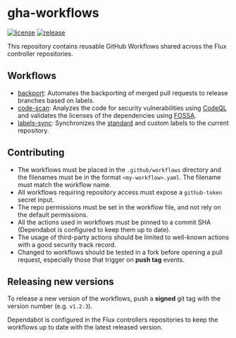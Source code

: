 # gha-workflows

[![license](https://img.shields.io/github/license/fluxcd/gha-workflows.svg)](https://github.com/fluxcd/gha-workflows/blob/main/LICENSE)
[![release](https://img.shields.io/github/release/fluxcd/gha-workflows/all.svg)](https://github.com/fluxcd/gha-workflows/releases)

This repository contains reusable GitHub Workflows shared across the Flux controller repositories.

## Workflows

- [backport](.github/workflows/backport.yaml):
  Automates the backporting of merged pull requests to release branches based on labels.
- [code-scan](.github/workflows/code-scan.yaml):
  Analyzes the code for security vulnerabilities using [CodeQL](https://codeql.github.com/) and
  validates the licenses of the dependencies using [FOSSA](https://fossa.com/).
- [labels-sync](.github/workflows/labels-sync.yaml):
  Synchronizes the [standard](https://github.com/fluxcd/community/blob/main/.github/standard-labels.yaml)
  and custom labels to the current repository.

## Contributing

- The workflows must be placed in the `.github/workflows` directory and
  the filenames must be in the format `<my-workflow>.yaml`. The filename must match the workflow name.
- All workflows requiring repository access must expose a `github-token` secret input.
- The repo permissions must be set in the workflow file, and not rely on the default permissions.
- All the actions used in workflows must be pinned to a commit SHA (Dependabot is configured to keep them up to date).
- The usage of third-party actions should be limited to well-known actions with a good security track record.
- Changed to workflows should be tested in a fork before opening a pull request,
  especially those that trigger on **push tag** events.

## Releasing new versions

To release a new version of the workflows, push a **signed** git tag with the version number (e.g. `v1.2.3`).

Dependabot is configured in the Flux controllers repositories to keep the workflows up
to date with the latest released version.
